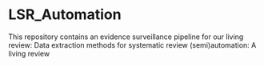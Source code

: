 # LSR_Automation
This repository contains an evidence surveillance pipeline for our living review: Data extraction methods for systematic review (semi)automation: A living review
